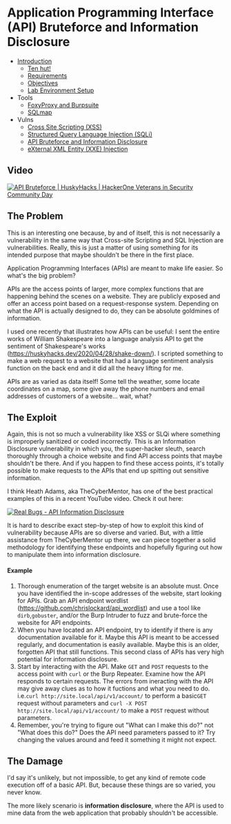 # Application Programming Interface (API) Bruteforce and Information Disclosure

- [Introduction](../index.md) 
  - [Ten hut!](../index.md#ten-hut)
  - [Requirements](../index.md#requirements) 
  - [Objectives](../index.md#objectives)  
  - [Lab Environment Setup](../index.md#lab-environment-setup)
- Tools
  - [FoxyProxy and Burpsuite](/tools/burpsuite)
  - [SQLmap](/tools/sqlmap)
- Vulns
  - [Cross Site Scripting (XSS)](/vulns/xss)
  - [Structured Query Language Injection (SQLi)](/vulns/sqli)
  - [API Bruteforce and Information Disclosure](/vulns/api)
  - [eXternal XML Entity (XXE) Injection](/vulns/xxe)
## Video
[![API Bruteforce | HuskyHacks | HackerOne Veterans in Security Community Day](http://img.youtube.com/vi/ShFalzCf8PQ/0.jpg)](http://www.youtube.com/watch?v=ShFalzCf8PQ "API Bruteforce | HuskyHacks | HackerOne Veterans in Security Community Day")

## The Problem
This is an interesting one because, by and of itself, this is not necessarily a vulnerability in the same way that Cross-site Scripting and SQL Injection are vulnerabilities. Really, this is just a matter of using something for its intended purpose that maybe shouldn't be there in the first place.

Application Programming Interfaces (APIs) are meant to make life easier. So what's the big problem?

APIs are the access points of larger, more complex functions that are happening behind the scenes on a website. They are publicly exposed and offer an access point based on a request-response system. Depending on what the API is actually designed to do, they can be absolute goldmines of information. 

I used one recently that illustrates how APIs can be useful: I sent the entire works of William Shakespeare into a language analysis API to get the sentiment of Shakespeare's works (https://huskyhacks.dev/2020/04/28/shake-down/). I scripted something to make a web request to a website that had a language sentiment analysis function on the back end and it did all the heavy lifting for me. 

APIs are as varied as data itself! Some tell the weather, some locate coordinates on a map, some give away the phone numbers and email addresses of customers of a website... wait, what?

## The Exploit
Again, this is not so much a vulnerability like XSS or SLQi where something is improperly sanitized or coded incorrectly. This is an Information Disclosure vulnerability in which you, the super-hacker sleuth, search thoroughly through a choice website and find API access points that maybe shouldn't be there. And if you happen to find these access points, it's totally possible to make requests to the APIs that end up spitting out sensitive information.

I think Heath Adams, aka TheCyberMentor, has one of the best practical examples of this in a recent YouTube video. Check it out here:

[![Real Bugs - API Information Disclosure](http://img.youtube.com/vi/X_JTdIkfKow/0.jpg)](http://www.youtube.com/watch?v=X_JTdIkfKow "Real Bugs - API Information Disclosure")

It is hard to describe exact step-by-step of how to exploit this kind of vulnerability because APIs are so diverse and varied. But, with a little assistance from TheCyberMentor up there, we can piece together a solid methodology for identifying these endpoints and hopefully figuring out how to manipulate them into information disclosure.

#### Example 

1. Thorough enumeration of the target website is an absolute must. Once you have identified the in-scope addresses of the website, start looking for APIs. Grab an API endpoint wordlist (https://github.com/chrislockard/api_wordlist) and use a tool like `dirb`,`gobuster`, and/or the Burp Intruder to fuzz and brute-force the website for API endpoints.
2. When you have located an API endpoint, try to identify if there is any documentation available for it. Maybe this API is meant to be accessed regularly, and documentation is easily available. Maybe this is an older, forgotten API that still functions. This second class of APIs has very high potential for information disclosure.
3. Start by interacting with the API. Make `GET` and `POST` requests to the access point with `curl` or the Burp Repeater. Examine how the API responds to certain requests. The errors from ineracting with the API may give away clues as to how it fuctions and what you need to do.
i.e.`curl http://site.local/api/v1/account/` to perform a basic`GET` request without parameters and `curl -X POST http://site.local/api/v1/account/` to make a `POST` request without parameters.
4. Remember, you're trying to figure out "What can I make this do?" not "What does this do?" Does the API need parameters passed to it? Try changing the values around and feed it something it might not expect.

## The Damage
I'd say it's unlikely, but not impossible, to get any kind of remote code execution off of a basic API. But, because these things are so varied, you never know.

The more likely scenario is **information disclosure**, where the API is used to mine data from the web application that probably shouldn't be accessible.